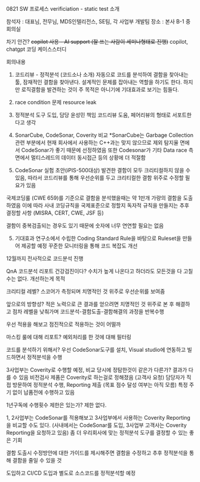 0821 SW 프로세스 verificiation - static test 소개

참석자 : 대표님, 전무님, MDS인텔리전스, SE팀, 각 사업부 개발팀
장소 : 본사 B-1 중회의실

차기 안건? ~~copilot 사용 - AI support (잘 쓰는 사람이 세미나형태로 진행)~~
copilot, chatgpt 코딩 케이스스터디

회의내용
1. 코드리뷰 - 정적분석 (코드소나 소개)
자동으로 코드를 분석하여 결함을 찾아내는 툴, 잠재적인 결함을 찾아낸다.
설계적인 문제를 잡아내는 역할을 하기도 한다.
하지만 로직결함을 발견하는 것이 주 목적은 아니기에 기대효과로 보기는 힘들다.

2. race condition 문제
resource leak 

3. 정적분석 도구 도입, 담당 윤성민 책임
코드리뷰 도움, 페어리뷰의 형태로 서포트한다고 생각

4. SonarCube, CodeSonar, Coverity 비교
*SonarCube는 Garbage Collection관련 부분에서 현재 회사에서 사용하는 C++과는 맞지 않으므로 제외
탐지율 면에서 CodeSonar가 좋기 때문에 선정하였음
또한 Codesonar가 기타 Data race 측면에서 멀티스레드의 데이터 동시접근 등의 상황에 더 적절함

5. CodeSonar 실험 초안(iPIS-500대상)
발견한 결함이 모두 크리티컬하지 않을 수 있음, 따라서 코드리뷰를 통해 우선순위를 두고 크리티컬한 결함 위주로
수정할 필요가 있음

국제코딩룰 (CWE 659)를 기준으로 결함을 분석했을때는 약 1만개 가량의 결함을 도출하였음
이에 따라 사내 코딩규칙을 국제표준으로 정할지 독자적 규칙을 만들지는 추후 결정할 사항
(MISRA, CERT, CWE, JSF 등)

결함이 중복검출되는 경우도 있기 때문에 숫자에 너무 연연할 필요는 없음

5. 기대효과
연구소에서 수립한 Coding Standard Rule을 바탕으로 Ruleset을 만들어 제공할 예정
꾸준한 모니터링을 통해 코드 복잡도 개선

12월까지 전사적으로 코드분석 진행


QnA
코드분석 리포트
건강검진이다? 수치가 높게 나온다고 하더라도 모든것을 다 고칠 수는 없다. 개선하는게 목적

크리티컬 레벨? 스코어가 측정되며 치명적인 것 위주로 우선순위를 보여줌

앞으로의 방향성? 적은 노력으로 큰 결과를 얻으려면 치명적인 것 위주로 본 후 
해결하고 점차 레벨을 낮춰가며 코드분석-결함도출-결함해결의 과정을 반복수행

우선 적용을 해보고 점진적으로 적용하는 것이 어떨까

마스킹 룰에 대해 리포트? 예외처리를 한 것에 대해 필터링

코드를 분석하기 위해서? 우선 CodeSonar도구를 설치, Visual studio에 연동하고 빌드하면서 정적분석을 수행

3사업부는 Coverity로 수행할 예정, 비교 당시에 정탐한것이 같은가 다른가? 결과가 다를 수 있음
비전검사 제품은 Coverity로 하는걸로 정해졌음 (고객사 요청)
담당자가 직접 방문하여 정적분석 수행, Reporting 제출 (목표 점수 달성 여부는 아직 모름)
특정 주기 없이 납품전에 수행하고 있음

1년구독에 수행횟수 제한은 있는가? 제한 없다.

1, 2사업부는 CodeSonar를 적용해보고 3사업부에서 사용하는 Coverity Reporting을 비교할 수도 있다.
(사내에서는 CodeSonar를 도입, 3사업부 고객사는 Coverity Reporting을 요청하고 있음)
좀 더 우리회사에 맞는 정적분석 도구를 결정할 수 있는 좋은 기회

결함 도출시 수정방안에 대한 가이드를 제시해주면 결함을 수정하고 추후 정적분석을 통해 결함을 줄일 수 있을 것

도입하고 CI/CD 도입과 별도로 소스코드를 정적분석할 예정


